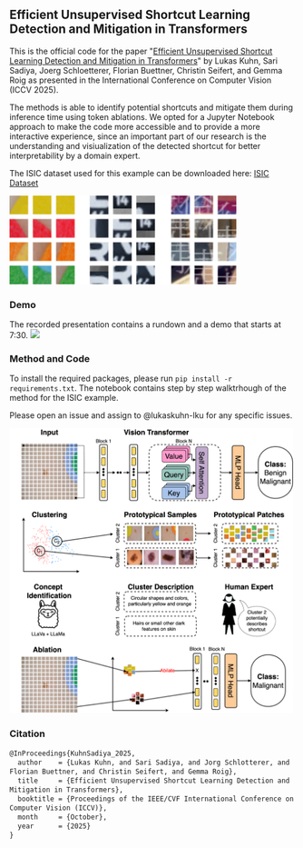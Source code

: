 ## Efficient Unsupervised Shortcut Learning Detection and Mitigation in Transformers

This is the official code for the paper "[Efficient Unsupervised Shortcut Learning Detection and Mitigation in Transformers](https://arxiv.org/pdf/2501.00942)" by Lukas Kuhn, Sari Sadiya, Joerg Schloetterer, Florian Buettner, Christin Seifert, and Gemma Roig as presented in the International Conference on Computer Vision (ICCV 2025).

The methods is able to identify potential shortcuts and mitigate them during inference time using token ablations. We opted for a Jupyter Notebook approach to make the code more accessible and to provide a more interactive experience, since an important part of our research is the understanding and visiualization of the detected shortcut for better interpretability by a domain expert.

The ISIC dataset used for this example can be downloaded here: [ISIC Dataset](https://challenge.isic-archive.com/data/)

<img src="./docs/protoPatches.png" width="400"/>

### Demo
The recorded presentation contains a rundown and a demo that starts at 7:30.
[<img src="https://img.youtube.com/vi/_GflkE5vsgI/maxresdefault.jpg" width="50%">](https://youtu.be/_GflkE5vsgI)


### Method and Code

To install the required packages, please run `pip install -r requirements.txt`. The notebook contains step by step walktrhough of the method for the ISIC example.

Please open an issue and assign to @lukaskuhn-lku for any specific issues.

<img src="./docs/method.png" width="500"/>

### Citation

```
@InProceedings{KuhnSadiya_2025,
  author    = {Lukas Kuhn, and Sari Sadiya, and Jorg Schlotterer, and Florian Buettner, and Christin Seifert, and Gemma Roig},
  title     = {Efficient Unsupervised Shortcut Learning Detection and Mitigation in Transformers}, 
  booktitle = {Proceedings of the IEEE/CVF International Conference on Computer Vision (ICCV)},
  month     = {October},
  year      = {2025}
}
```

